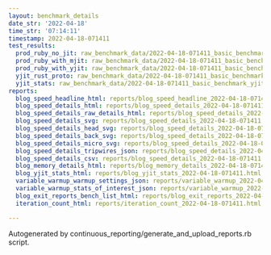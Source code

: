 ```yaml
---
layout: benchmark_details
date_str: '2022-04-18'
time_str: '07:14:11'
timestamp: 2022-04-18-071411
test_results:
  prod_ruby_no_jit: raw_benchmark_data/2022-04-18-071411_basic_benchmark_prod_ruby_no_jit.json
  prod_ruby_with_mjit: raw_benchmark_data/2022-04-18-071411_basic_benchmark_prod_ruby_with_mjit.json
  prod_ruby_with_yjit: raw_benchmark_data/2022-04-18-071411_basic_benchmark_prod_ruby_with_yjit.json
  yjit_rust_proto: raw_benchmark_data/2022-04-18-071411_basic_benchmark_yjit_rust_proto.json
  yjit_stats: raw_benchmark_data/2022-04-18-071411_basic_benchmark_yjit_stats.json
reports:
  blog_speed_headline_html: reports/blog_speed_headline_2022-04-18-071411.html
  blog_speed_details_html: reports/blog_speed_details_2022-04-18-071411.html
  blog_speed_details_raw_details_html: reports/blog_speed_details_2022-04-18-071411.raw_details.html
  blog_speed_details_svg: reports/blog_speed_details_2022-04-18-071411.svg
  blog_speed_details_head_svg: reports/blog_speed_details_2022-04-18-071411.head.svg
  blog_speed_details_back_svg: reports/blog_speed_details_2022-04-18-071411.back.svg
  blog_speed_details_micro_svg: reports/blog_speed_details_2022-04-18-071411.micro.svg
  blog_speed_details_tripwires_json: reports/blog_speed_details_2022-04-18-071411.tripwires.json
  blog_speed_details_csv: reports/blog_speed_details_2022-04-18-071411.csv
  blog_memory_details_html: reports/blog_memory_details_2022-04-18-071411.html
  blog_yjit_stats_html: reports/blog_yjit_stats_2022-04-18-071411.html
  variable_warmup_warmup_settings_json: reports/variable_warmup_2022-04-18-071411.warmup_settings.json
  variable_warmup_stats_of_interest_json: reports/variable_warmup_2022-04-18-071411.stats_of_interest.json
  blog_exit_reports_bench_list_html: reports/blog_exit_reports_2022-04-18-071411.bench_list.html
  iteration_count_html: reports/iteration_count_2022-04-18-071411.html

---
```

Autogenerated by continuous_reporting/generate_and_upload_reports.rb script.
